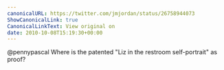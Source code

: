 ```yaml
---
canonicalURL: https://twitter.com/jmjordan/status/26758944073
ShowCanonicalLink: true
CanonicalLinkText: View original on
date: 2010-10-08T15:19:30+00:00
---
```

@pennypascal Where is the patented "Liz in the restroom self-portrait" as proof?